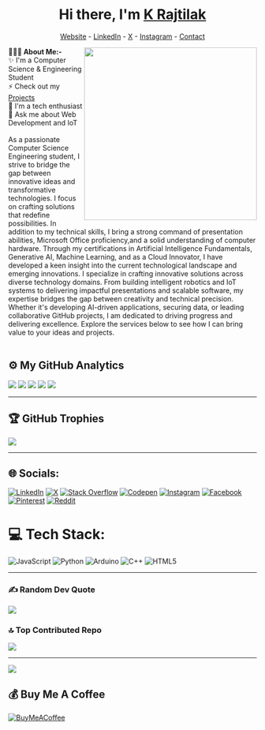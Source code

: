 <h1 align="center"> Hi there, I'm <a href="https://www.linkedin.com/in/krajtilak2020">K Rajtilak</a> </h1>
<!--- Adding Header Elements -->
<p align="center">
  <a href="https://krajtilak.vercel.app/">Website</a> -
  <a href="https://www.linkedin.com/in/krajtilak2020">LinkedIn</a> - 
  <a href="https://x.com/2020rajtilak">X</a> -
  <a href="https://instagram.com/k.raj_tilak2020">Instagram</a> -
  <a href="https://krajtilak.vercel.app/#contact">Contact</a> 
</p>


**👨🏻‍💻 About Me:-**
<img src="https://raw.githubusercontent.com/sanjay-kv/sanjay-kv/main/Assets/illustration.png" min-width="300px" max-width="300px" width="350px" align="right"> 
<br>
✨ I'm a Computer Science & Engineering Student <br>
⚡ Check out my [Projects](https://rajtilak-2020.github.io/portfolio-project-gallery/)<br>
🔭 I'm a tech enthusiast<br>
💬 Ask me about Web Development and IoT<br>
<br>
As a passionate Computer Science Engineering student, I strive to bridge the gap between innovative ideas and transformative technologies. I focus on crafting solutions that redefine possibilities.
In addition to my technical skills, I bring a strong command of presentation abilities, Microsoft Office proficiency,and a solid understanding of computer hardware. Through my certifications in Artificial Intelligence Fundamentals, Generative AI, Machine Learning, and as a Cloud Innovator, I have developed a keen insight into the current technological landscape and emerging innovations.
I specialize in crafting innovative solutions across diverse technology domains. From building intelligent robotics and IoT systems to delivering impactful presentations and scalable software, my expertise bridges the gap between creativity and technical precision. Whether it's developing AI-driven applications, securing data, or leading collaborative GitHub projects, I am dedicated to driving progress and delivering excellence. Explore the services below to see how I can bring value to your ideas and projects.
<br><br>

**⚙️ My GitHub Analytics**
--
<div align="left">
<img src="http://github-profile-summary-cards-ndtwn1pg1.vercel.app/api/cards/profile-details?username=rajtilak-2020&theme=midnight_purple"> 
<img src="http://github-profile-summary-cards-ndtwn1pg1.vercel.app/api/cards/repos-per-language?username=rajtilak-2020&theme=midnight_purple">
<img src="http://github-profile-summary-cards-ndtwn1pg1.vercel.app/api/cards/stats?username=rajtilak-2020&theme=midnight_purple">
<img src="http://github-profile-summary-cards-ndtwn1pg1.vercel.app/api/cards/productive-time?username=rajtilak-2020&theme=midnight_purple&utcOffset=8">
<img src="https://github-readme-streak-stats.herokuapp.com/?user=rajtilak-2020&theme=midnight-purple&hide_border=true">
</div>

----------------------------------------------------------

## 🏆 GitHub Trophies
![](https://github-profile-trophy.vercel.app/?username=rajtilak-2020&theme=radical&no-frame=true&no-bg=false&margin-w=4)

----------------------------------------------------------
## 🌐 Socials:
[![LinkedIn](https://img.shields.io/badge/LinkedIn-%230077B5.svg?logo=linkedin&logoColor=white)](https://linkedin.com/in/krajtilak2020) [![X](https://img.shields.io/badge/X-black.svg?logo=X&logoColor=white)](https://x.com/2020rajtilak) [![Stack Overflow](https://img.shields.io/badge/-Stackoverflow-FE7A16?logo=stack-overflow&logoColor=white)](https://stackoverflow.com/users/26817244) [![Codepen](https://img.shields.io/badge/Codepen-000000?style=for-the-badge&logo=codepen&logoColor=white)](https://codepen.io/K-Rajtilak) [![Instagram](https://img.shields.io/badge/Instagram-%23E4405F.svg?logo=Instagram&logoColor=white)](https://instagram.com/k.raj_tilak2020) [![Facebook](https://img.shields.io/badge/Facebook-%231877F2.svg?logo=Facebook&logoColor=white)](https://www.facebook.com/profile.php?id=100073801447447) [![Pinterest](https://img.shields.io/badge/Pinterest-%23E60023.svg?logo=Pinterest&logoColor=white)](https://pinterest.com/rajtilak1062020) [![Reddit](https://img.shields.io/badge/Reddit-%23FF4500.svg?logo=Reddit&logoColor=white)](https://reddit.com/user/rajtilak2020) 


# 💻 Tech Stack:
![JavaScript](https://img.shields.io/badge/javascript-%23323330.svg?style=for-the-badge&logo=javascript&logoColor=%23F7DF1E) ![Python](https://img.shields.io/badge/python-3670A0?style=for-the-badge&logo=python&logoColor=ffdd54) ![Arduino](https://img.shields.io/badge/-Arduino-00979D?style=for-the-badge&logo=Arduino&logoColor=white) ![C++](https://img.shields.io/badge/c++-%2300599C.svg?style=for-the-badge&logo=c%2B%2B&logoColor=white) ![HTML5](https://img.shields.io/badge/html5-%23E34F26.svg?style=for-the-badge&logo=html5&logoColor=white)

---

### ✍️ Random Dev Quote
![](https://quotes-github-readme.vercel.app/api?type=horizontal&theme=tokyonight)

### 🔝 Top Contributed Repo

![](https://github-contributor-stats.vercel.app/api?username=rajtilak-2020&limit=5&theme=midnight-purple&combine_all_yearly_contributions=true)

---

[![](https://visitcount.itsvg.in/api?id=rajtilak-2020&icon=5&color=6)](https://visitcount.itsvg.in)

  ## 💰 Buy Me A Coffee
  [![BuyMeACoffee](https://img.shields.io/badge/Buy%20Me%20a%20Coffee-ffdd00?style=for-the-badge&logo=buy-me-a-coffee&logoColor=black)](https://buymeacoffee.com/k.raj_tilak2020) 
